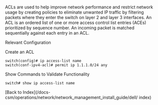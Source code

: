 
ACLs are used to help improve network performance and restrict network usage by creating policies to eliminate unwanted IP traffic by filtering packets where they enter the switch on layer 2 and layer 3 interfaces. An ACL is an ordered list of one or more access control list entries (ACEs) prioritized by sequence number. An incoming packet is matched sequentially against each entry in an ACL.


Relevant Configuration

Create an ACL

```
switch(config)# ip access-list name
switch(conf-ipv4-acl)# permit ip 1.1.1.0/24 any
```

Show Commands to Validate Functionality

```
switch# show ip access-list name
```

[Back to Index](/docs-csm/operations/network/network_management_install_guide/dell/
index)

